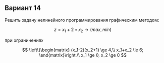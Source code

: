 ## Вариант 14

Решить задачу нелинейного программирования графическим методом:

$$ z = x_1 + 2 \bullet x_2 \rightarrow (max, min) $$

при ограничениях

$$ \left\{\begin{matrix}
(x_1-2)(x_2+1) \ge 4,\\ 
x_1+x_2 \le 6;
\end{matrix}\right.\\
x_1 \ge 0, x_2 \ge 0 $$